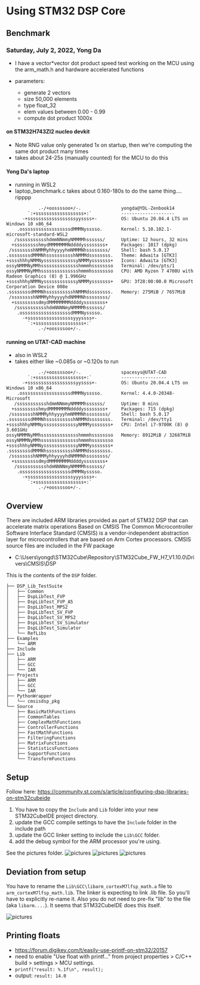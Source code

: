 Using STM32 DSP Core
====================

Benchmark
---------

### Saturday, July 2, 2022, Yong Da
- I have a vector\*vector dot product speed test working on the MCU using the arm_math.h and hardware accelerated functions
 
- parameters:
    - generate 2 vectors
    - size  50,000 elements
    - type  float_32
    - elem  values between 0.00 - 0.99
    - compute dot product 1000x

#### on STM32H743ZI2 nucleo devkit
- Note RNG value only generated 1x on startup, then we're computing the same dot product many times
- takes about 24-25s (manually counted) for the MCU to do this

#### Yong Da's laptop
- running in WSL2
- laptop_benchmark.c takes about 0.160-180s to do the same thing.... ripppp

```
            .-/+oossssoo+/-.               yongda@YDL-Zenbook14
        `:+ssssssssssssssssss+:`           --------------------
      -+ssssssssssssssssssyyssss+-         OS: Ubuntu 20.04.4 LTS on Windows 10 x86_64
    .ossssssssssssssssssdMMMNysssso.       Kernel: 5.10.102.1-microsoft-standard-WSL2
   /ssssssssssshdmmNNmmyNMMMMhssssss/      Uptime: 12 hours, 32 mins
  +ssssssssshmydMMMMMMMNddddyssssssss+     Packages: 1017 (dpkg)
 /sssssssshNMMMyhhyyyyhmNMMMNhssssssss/    Shell: bash 5.0.17
.ssssssssdMMMNhsssssssssshNMMMdssssssss.   Theme: Adwaita [GTK3]
+sssshhhyNMMNyssssssssssssyNMMMysssssss+   Icons: Adwaita [GTK3]
ossyNMMMNyMMhsssssssssssssshmmmhssssssso   Terminal: /dev/pts/1
ossyNMMMNyMMhsssssssssssssshmmmhssssssso   CPU: AMD Ryzen 7 4700U with Radeon Graphics (8) @ 1.996GHz
+sssshhhyNMMNyssssssssssssyNMMMysssssss+   GPU: 3f28:00:00.0 Microsoft Corporation Device 008e
.ssssssssdMMMNhsssssssssshNMMMdssssssss.   Memory: 275MiB / 7657MiB
 /sssssssshNMMMyhhyyyyhdNMMMNhssssssss/
  +sssssssssdmydMMMMMMMMddddyssssssss+
   /ssssssssssshdmNNNNmyNMMMMhssssss/
    .ossssssssssssssssssdMMMNysssso.
      -+sssssssssssssssssyyyssss+-
        `:+ssssssssssssssssss+:`
            .-/+oossssoo+/-.

```

#### running on UTAT-CAD machine
- also in WSL2
- takes either like \~0.085s or \~0.120s to run

```
            .-/+oossssoo+/-.               spacesys@UTAT-CAD
        `:+ssssssssssssssssss+:`           -----------------
      -+ssssssssssssssssssyyssss+-         OS: Ubuntu 20.04.4 LTS on Windows 10 x86_64
    .ossssssssssssssssssdMMMNysssso.       Kernel: 4.4.0-20348-Microsoft
   /ssssssssssshdmmNNmmyNMMMMhssssss/      Uptime: 8 mins
  +ssssssssshmydMMMMMMMNddddyssssssss+     Packages: 715 (dpkg)
 /sssssssshNMMMyhhyyyyhmNMMMNhssssssss/    Shell: bash 5.0.17
.ssssssssdMMMNhsssssssssshNMMMdssssssss.   Terminal: /dev/tty1
+sssshhhyNMMNyssssssssssssyNMMMysssssss+   CPU: Intel i7-9700K (8) @ 3.601GHz
ossyNMMMNyMMhsssssssssssssshmmmhssssssso   Memory: 8912MiB / 32687MiB
ossyNMMMNyMMhsssssssssssssshmmmhssssssso
+sssshhhyNMMNyssssssssssssyNMMMysssssss+
.ssssssssdMMMNhsssssssssshNMMMdssssssss.
 /sssssssshNMMMyhhyyyyhdNMMMNhssssssss/
  +sssssssssdmydMMMMMMMMddddyssssssss+
   /ssssssssssshdmNNNNmyNMMMMhssssss/
    .ossssssssssssssssssdMMMNysssso.
      -+sssssssssssssssssyyyssss+-
        `:+ssssssssssssssssss+:`
            .-/+oossssoo+/-.
```


Overview
--------
There are included ARM libraries provided as part of STM32 DSP that can accelerate matrix operations
Based on CMSIS
The Common Microcontroller Software Interface Standard (CMSIS) is a vendor-independent abstraction layer for microcontrollers that are based on Arm Cortex processors.
CMSIS source files are included in the FW package
- C:\Users\yongd\STM32Cube\Repository\STM32Cube_FW_H7_V1.10.0\Drivers\CMSIS\DSP

This is the contents of the `DSP` folder.
```
├── DSP_Lib_TestSuite
│   ├── Common
│   ├── DspLibTest_FVP
│   ├── DspLibTest_FVP_A5
│   ├── DspLibTest_MPS2
│   ├── DspLibTest_SV_FVP
│   ├── DspLibTest_SV_MPS2
│   ├── DspLibTest_SV_Simulator
│   ├── DspLibTest_Simulator
│   └── RefLibs
├── Examples
│   └── ARM
├── Include
├── Lib
│   ├── ARM
│   ├── GCC
│   └── IAR
├── Projects
│   ├── ARM
│   ├── GCC
│   └── IAR
├── PythonWrapper
│   └── cmsisdsp_pkg
└── Source
    ├── BasicMathFunctions
    ├── CommonTables
    ├── ComplexMathFunctions
    ├── ControllerFunctions
    ├── FastMathFunctions
    ├── FilteringFunctions
    ├── MatrixFunctions
    ├── StatisticsFunctions
    ├── SupportFunctions
    └── TransformFunctions
```

Setup
-----
Follow here: https://community.st.com/s/article/configuring-dsp-libraries-on-stm32cubeide


1. You have to copy the `Include` and `Lib` folder into your new STM32CubeIDE project directory.
2. update the GCC compile settings to have the `Include` folder in the include path
3. update the GCC linker setting to include the `Lib\GCC` folder.
4. add the debug symbol for the ARM processor you're using.

See the pictures folder.
![pictures](pictures/gcc_compiler_include.png)
![pictures](pictures/gcc_compiler_preprocess.png)
![pictures](pictures/gcc_linker.png)


Deviation from setup
--------------------
You have to rename the `Lib\GCC\libarm_cortexM7lfsp_math.a` file to `arm_cortexM7lfsp_math.lib`. The linker is expecting to link .lib file. So you'll have to explicitly re-name it. Also you do not need to pre-fix "lib" to the file (aka `libarm....`). It seems that STM32CubeIDE does this itself. 

![pictures](pictures/rename_library.png)



Printing floats
---------------
- https://forum.digikey.com/t/easily-use-printf-on-stm32/20157
- need to enable "Use float with printf..." from project properties > C/C++ build > settings > MCU settings.
- `printf("result: %.1f\n", result);`
- output: `result: 14.0`
